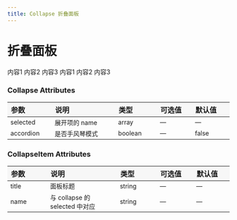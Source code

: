 ```yaml
---
title: Collapse 折叠面板
---
```


# 折叠面板

<code-demo title="基础用法" description="可同时展开多个面板，面板之间不影响">
  <collapse-demo1></collapse-demo1>
  <highlight-code slot="codeText" lang="vue">
    <y-collapse :selected.sync="selected">
      <y-collapse-item title="标题1" name="1">内容1</y-collapse-item>
      <y-collapse-item title="标题2" name="2">内容2</y-collapse-item>
      <y-collapse-item title="标题3" name="3">内容3</y-collapse-item>
    </y-collapse>
  </highlight-code>
</code-demo>

<code-demo title="手风琴效果" description="每次只能展开一个面板">
  <collapse-demo2></collapse-demo2>
  <highlight-code slot="codeText" lang="vue">
    <y-collapse :selected.sync="selected" accordion>
      <y-collapse-item title="标题1" name="1">内容1</y-collapse-item>
      <y-collapse-item title="标题2" name="2">内容2</y-collapse-item>
      <y-collapse-item title="标题3" name="3">内容3</y-collapse-item>
    </y-collapse>
  </highlight-code>
</code-demo>

<style>
table th { width: 100px; text-align: left; background: #f7f7f7; } 
table th:nth-of-type(2){ width: 200px; }
table td { font-size: 14px; }
</style>

### Collapse Attributes

| 参数      | 说明           | 类型    | 可选值 | 默认值 |
| --------- | -------------- | ------- | ------ | ------ |
| selected  | 展开项的 name  | array   | —      | —      |
| accordion | 是否手风琴模式 | boolean | —      | false  |

### CollapseItem Attributes

| 参数  | 说明                           | 类型   | 可选值 | 默认值 |
| ----- | ------------------------------ | ------ | ------ | ------ |
| title | 面板标题                       | string | —      | —      |
| name  | 与 collapse 的 selected 中对应 | string | —      | —      |
